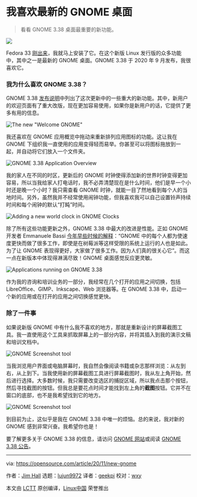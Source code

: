 [#]: collector: (lujun9972)
[#]: translator: (geekpi)
[#]: reviewer: (wxy)
[#]: publisher: (wxy)
[#]: url: (https://linux.cn/article-12839-1.html)
[#]: subject: (What I love about the newest GNOME desktop)
[#]: via: (https://opensource.com/article/20/11/new-gnome)
[#]: author: (Jim Hall https://opensource.com/users/jim-hall)

我喜欢最新的 GNOME 桌面
======

> 看看 GNOME 3.38 桌面最重要的新功能。

![](https://img.linux.net.cn/data/attachment/album/202011/18/225213tmv6aeev1x0t1p4k.jpg)

Fedora 33 [刚出来][2]，我就马上安装了它。在这个新版 Linux 发行版的众多功能中，其中之一是最新的 GNOME 桌面。GNOME 3.38 于 2020 年 9 月发布，我很喜欢它。

### 我为什么喜欢 GNOME 3.38？

GNOME 3.38 [发布说明][3]中列出了这次更新中的一些重大的新功能。其中，新用户的欢迎页面有了重大改版，现在更加容易使用，如果你是新用户的话，它提供了更多有用的信息。

![The new "Welcome GNOME"][4]

我还喜欢在 GNOME 应用概览中拖动来重新排列应用图标的功能。这让我在 GNOME 下组织我一直使用的应用变得轻而易举。你甚至可以将图标拖放到一起，并自动将它们放入一个文件夹。

![GNOME 3.38 Application Overview][7]

我的家人在不同的时区，更新后的 GNOME 时钟使得添加新的世界时钟变得更加容易，所以当我给家人打电话时，我不必弄清楚现在是什么时间，他们是早一个小时还是晚一个小时？我只需查看 GNOME 时钟，就能一目了然地看到每个人的当地时间。另外，虽然我并不经常使用闹钟功能，但我喜欢我可以自己设置铃声持续时间和每个闹钟的默认“打盹”时间。

![Adding a new world clock in GNOME Clocks][8]

除了所有这些功能更新之外，GNOME 3.38 中最大的改进是性能。正如 GNOME 开发者 Emmanuele Bassi [今年早些时候的解释][9]：“GNOME 中的每个人都为使速度更快而做了很多工作，即使是在树莓派等这样受限的系统上运行的人也是如此。为了让 GNOME 表现得更好，大家做了很多工作。因为人们真的很关心它”。而这一点在新版本中体现得淋漓尽致！GNOME 桌面感觉反应更灵敏。

![Applications running on GNOME 3.38][10]

作为我的咨询和培训业务的一部分，我经常在几个打开的应用之间切换，包括 LibreOffice、GIMP、Inkscape、Web 浏览器等。在 GNOME 3.38 中，启动一个新的应用或在打开的应用之间切换感觉更快。

### 除了一件事

如果说新版 GNOME 中有什么我不喜欢的地方，那就是重新设计的屏幕截图工具。我一直使用这个工具来抓取屏幕上的一部分内容，并将其插入到我的演示文稿和培训文档中。

![GNOME Screenshot tool][11]

当我浏览用户界面或电脑屏幕时，我自然会像阅读书籍或杂志那样浏览：从左到右，从上到下。当我使用新的屏幕截图工具进行屏幕截图时，我从左上角开始，然后进行选择。大多数时候，我只需要改变选区的捕捉区域，所以我点击那个按钮，然后寻找截图的按钮。但我总是要花点时间才能找到左上角的**截图**按钮。它并不在窗口的底部，也不是我希望找到它的地方。

![GNOME Screenshot tool][12]

到目前为止，这似乎是我在 GNOME 3.38 中唯一的烦恼。总的来说，我对新的 GNOME 感到非常兴奋。我希望你也是！

要了解更多关于 GNOME 3.38 的信息，请访问 [GNOME 网站][13]或阅读 [GNOME 3.38 公告][5]。

--------------------------------------------------------------------------------

via: https://opensource.com/article/20/11/new-gnome

作者：[Jim Hall][a]
选题：[lujun9972][b]
译者：[geekpi](https://github.com/geekpi)
校对：[wxy](https://github.com/wxy)

本文由 [LCTT](https://github.com/LCTT/TranslateProject) 原创编译，[Linux中国](https://linux.cn/) 荣誉推出

[a]: https://opensource.com/users/jim-hall
[b]: https://github.com/lujun9972
[1]: https://opensource.com/sites/default/files/styles/image-full-size/public/lead-images/computer_browser_web_desktop.png?itok=Bw8ykZMA (Digital images of a computer desktop)
[2]: https://fedoramagazine.org/announcing-fedora-33/
[3]: https://help.gnome.org/misc/release-notes/3.38/
[4]: https://opensource.com/sites/default/files/uploads/welcome-tour.png (The new "Welcome GNOME" )
[5]: https://www.gnome.org/news/2020/09/gnome-3-38-released/
[6]: https://creativecommons.org/licenses/by-sa/4.0/
[7]: https://opensource.com/sites/default/files/uploads/app-overview.png (GNOME 3.38 Application Overview)
[8]: https://opensource.com/sites/default/files/uploads/world-clocks.png (Adding a new world clock in GNOME Clocks)
[9]: https://opensource.com/article/20/7/new-gnome-features
[10]: https://opensource.com/sites/default/files/uploads/desktop-busy.png (Applications running on GNOME 3.38)
[11]: https://opensource.com/sites/default/files/uploads/gnome-screenshot-tool.png (GNOME Screenshot tool)
[12]: https://opensource.com/sites/default/files/uploads/screenshot-tool-path.png (GNOME Screenshot tool)
[13]: https://www.gnome.org/
